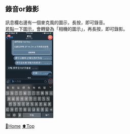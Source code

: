## 錄音or錄影
訊息欄右邊有一個麥克風的圖示，長按，即可錄音。  
若點一下圖示，會轉變為「相機的圖示」，再長按，即可錄影。  
<img src="./assets/3_4_record.jpeg" width="30%">  

[🔱Home](../README.md)  [⬆️Top](#錄音or錄影)